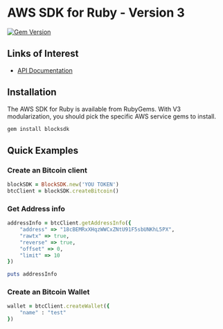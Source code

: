 # AWS SDK for Ruby - Version 3

[![Gem Version](https://badge.fury.io/rb/blocksdk.svg)](https://badge.fury.io/rb/blocksdk)

## Links of Interest

* [API Documentation](https://docs.blocksdk.com)

## Installation

The AWS SDK for Ruby is available from RubyGems. With V3 modularization, you
should pick the specific AWS service gems to install.

```ruby
gem install blocksdk
```

## Quick Examples
### Create an Bitcoin client
```ruby
blockSDK = BlockSDK.new('YOU TOKEN')
btcClient = blockSDK.createBitcoin()
```
### Get Address info
```ruby
addressInfo = btcClient.getAddressInfo({
    "address" => "18cBEMRxXHqzWWCxZNtU91F5sbUNKhL5PX",
    "rawtx" => true,
    "reverse" => true,
    "offset" => 0,
    "limit" => 10
})

puts addressInfo
```

### Create an Bitcoin Wallet
```ruby
wallet = btcClient.createWallet({
    "name" : "test"
})
```

[BlockSDK Developer Docs]: https://docs.blocksdk.com

